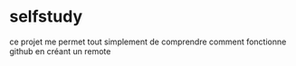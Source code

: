 # selfstudy
ce projet me permet tout simplement de comprendre comment fonctionne github en créant un remote
